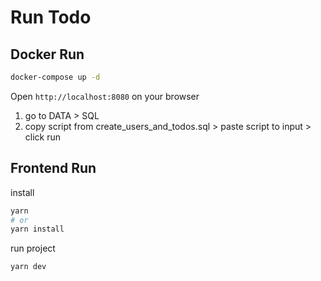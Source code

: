 # Run Todo

## Docker Run

```sh
docker-compose up -d
```

Open
`http://localhost:8080` on your browser

1. go to DATA > SQL
2. copy script from create_users_and_todos.sql > paste script to input > click run

## Frontend Run

install

```sh
yarn
# or
yarn install
```

run project

```sh
yarn dev
```
